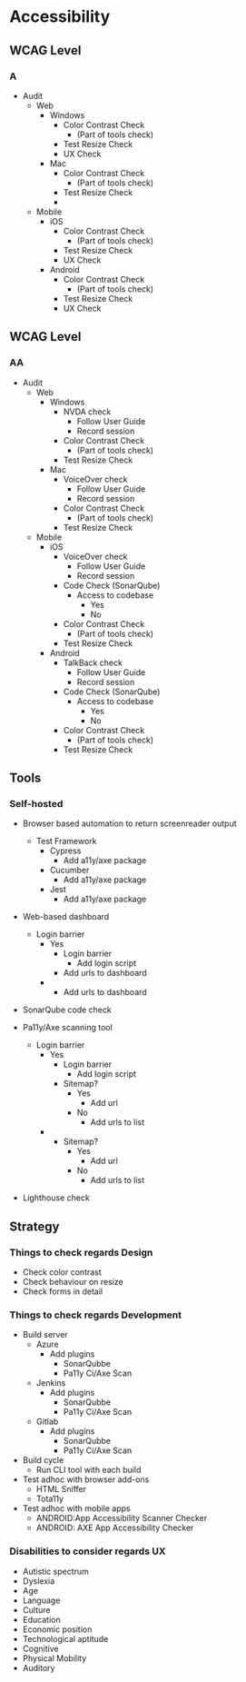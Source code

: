 # Accessibility

## WCAG Level
### A
- Audit
	- Web
		- Windows
			- Color Contrast Check
				- (Part of tools check)
			- Test Resize Check
			- UX Check
		- Mac
			- Color Contrast Check
				- (Part of tools check)
			- Test Resize Check
			- 
	- Mobile
		- iOS
			- Color Contrast Check
				- (Part of tools check)
			- Test Resize Check
			- UX Check
		- Android
			- Color Contrast Check
				- (Part of tools check)
			- Test Resize Check
			- UX Check

## WCAG Level

### AA
- Audit
	- Web
		- Windows
			- NVDA check
				- Follow User Guide
				- Record session
			- Color Contrast Check
				- (Part of tools check)
			- Test Resize Check
		- Mac
			- VoiceOver check
				- Follow User Guide
				- Record session
			- Color Contrast Check
				- (Part of tools check)
			- Test Resize Check
	- Mobile
		- iOS
			- VoiceOver check
				- Follow User Guide
				- Record session
			- Code Check (SonarQube)
				- Access to codebase
					- Yes
					- No
			- Color Contrast Check
				- (Part of tools check)
			- Test Resize Check
		- Android
			- TalkBack check
				- Follow User Guide
				- Record session
			- Code Check (SonarQube)
				- Access to codebase
					- Yes
					- No
			- Color Contrast Check
				- (Part of tools check)
			- Test Resize Check

## Tools

### Self-hosted
- Browser based automation to return screenreader output
	- Test Framework
		- Cypress
			- Add a11y/axe package
		- Cucumber
			- Add a11y/axe package
		- Jest
			- Add a11y/axe package
- Web-based dashboard
	- Login barrier
		- Yes
			- Login barrier
				- Add login script
			- Add urls to dashboard
		-   - Add urls to dashboard
- SonarQube code check
- Pa11y/Axe scanning tool
	- Login barrier
		- Yes
			- Login barrier
				- Add login script
			- Sitemap?
				- Yes
					- Add url
				- No
					- Add urls to list
		-   - Sitemap?
			  	- Yes  
			  		- Add url  
			  	- No  
			  		- Add urls to list  
			
- Lighthouse check

## Strategy

### Things to check regards Design
- Check color contrast
- Check behaviour on resize
- Check forms in detail

### Things to check regards Development
- Build server
	- Azure
		- Add plugins
			- SonarQubbe
			- Pa11y Ci/Axe Scan
	- Jenkins
		- Add plugins
			- SonarQubbe
			- Pa11y Ci/Axe Scan
	- Gitlab
		- Add plugins
			- SonarQubbe
			- Pa11y Ci/Axe Scan
- Build cycle
	- Run CLI tool with each build
- Test adhoc with browser add-ons
	- HTML Sniffer
	- Tota11y
- Test adhoc with mobile apps
	- ANDROID:App Accessibility Scanner Checker
	- ANDROID: AXE App Accessibility Checker

### Disabilities to consider regards UX
- Autistic spectrum
- Dyslexia
- Age
- Language
- Culture
- Education
- Economic position
- Technological aptitude
- Cognitive
- Physical Mobility
- Auditory

